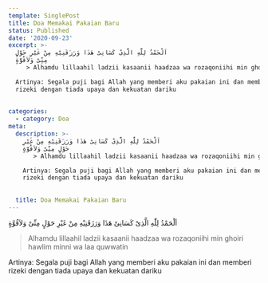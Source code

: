 ```yaml
---
template: SinglePost
title: Doa Memakai Pakaian Baru
status: Published
date: '2020-09-23'
excerpt: >-
  اَلْحَمْدُ لِلّٰهِ الَّذِىْ كَسَانِىْ هَذَا وَرَزَقَنِيْهِ مِنْ غَيْرِ حَوْلٍ
  مِنِّىْ وَلاَقُوَّةٍ
     > Alhamdu lillaahil ladzii kasaanii haadzaa wa rozaqoniihi min ghoiri hawlim minni wa laa quwwatin

  Artinya: Segala puji bagi Allah yang memberi aku pakaian ini dan memberi
  rizeki dengan tiada upaya dan kekuatan dariku
    
    
categories:
  - category: Doa
meta:
  description: >-
    اَلْحَمْدُ لِلّٰهِ الَّذِىْ كَسَانِىْ هَذَا وَرَزَقَنِيْهِ مِنْ غَيْرِ
    حَوْلٍ مِنِّىْ وَلاَقُوَّةٍ
       > Alhamdu lillaahil ladzii kasaanii haadzaa wa rozaqoniihi min ghoiri hawlim minni wa laa quwwatin

    Artinya: Segala puji bagi Allah yang memberi aku pakaian ini dan memberi
    rizeki dengan tiada upaya dan kekuatan dariku
      
      
  title: Doa Memakai Pakaian Baru
---
```

اَلْحَمْدُ لِلّٰهِ الَّذِىْ كَسَانِىْ هَذَا وَرَزَقَنِيْهِ مِنْ غَيْرِ حَوْلٍ مِنِّىْ وَلاَقُوَّةٍ
   > Alhamdu lillaahil ladzii kasaanii haadzaa wa rozaqoniihi min ghoiri hawlim minni wa laa quwwatin

Artinya: Segala puji bagi Allah yang memberi aku pakaian ini dan memberi rizeki dengan tiada upaya dan kekuatan dariku
  
  
